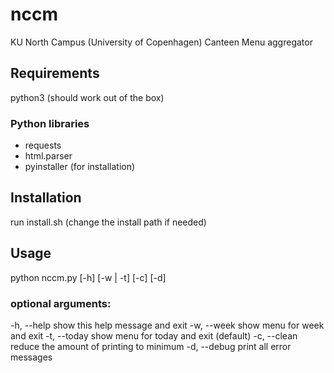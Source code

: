 # nccm
KU North Campus (University of Copenhagen) Canteen Menu aggregator
## Requirements
python3 (should work out of the box)
### Python libraries
* requests
* html.parser
* pyinstaller (for installation)
## Installation
run install.sh (change the install path if needed)
## Usage
python nccm.py [-h] [-w | -t] [-c] [-d]
### optional arguments:
  -h, --help   show this help message and exit
  -w, --week   show menu for week and exit
  -t, --today  show menu for today and exit (default)
  -c, --clean  reduce the amount of printing to minimum
  -d, --debug  print all error messages

